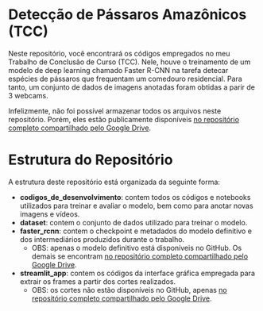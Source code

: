 # Detecção de Pássaros Amazônicos (TCC)

Neste repositório, você encontrará os códigos empregados no meu Trabalho de Conclusão de Curso (TCC). Nele, houve o treinamento de um modelo de deep learning chamado Faster R-CNN na tarefa detecar espécies de pássaros que frequentam um comedouro residencial. Para tanto, um conjunto de dados de imagens anotadas foram obtidas a parir de 3 webcams. 

Infelizmente, não foi possível armazenar todos os arquivos neste repositório. Porém, eles estão publicamente disponíveis [no repositório completo compartilhado pelo Google Drive](https://drive.google.com/drive/folders/12ueqV4UuxU2ebdD4YYV4xpQZ3hxHhIk-?usp=drive_link).

# Estrutura do Repositório

A estrutura deste repositório está organizada da seguinte forma: 

- __codigos_de_desenvolvimento__: contem todos os códigos e notebooks utilizados para treinar e avaliar o modelo, bem como para anotar novas imagens e vídeos. 
- __dataset__: contem o conjunto de dados utilizado para treinar o modelo. 
- __faster_rcnn__: contem o checkpoint e metadados do modelo definitivo e dos intermediários produzidos durante o trabalho. 
    - OBS: apenas o modelo definitivo está disponíveis no GitHub. Os demais se encontram [no repositório completo compartilhado pelo Google Drive](https://drive.google.com/drive/folders/12ueqV4UuxU2ebdD4YYV4xpQZ3hxHhIk-?usp=drive_link). 
- __streamlit_app__: contem os códigos da interface gráfica empregada para extrair os frames a partir dos cortes realizados.
    - OBS: os cortes não estão disponíveis no GitHub, apenas [no repositório completo compartilhado pelo Google Drive](https://drive.google.com/drive/folders/12ueqV4UuxU2ebdD4YYV4xpQZ3hxHhIk-?usp=drive_link).

